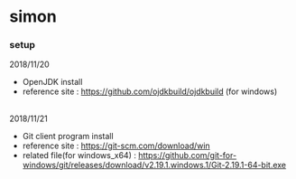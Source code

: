 # simon

### setup ###

2018/11/20 <br>
- OpenJDK install <br>
- reference site : https://github.com/ojdkbuild/ojdkbuild (for windows)
<br><br>

2018/11/21 <br>
- Git client program install <br>
- reference site : https://git-scm.com/download/win <br>
- related file(for windows_x64) : https://github.com/git-for-windows/git/releases/download/v2.19.1.windows.1/Git-2.19.1-64-bit.exe
<br><br>
